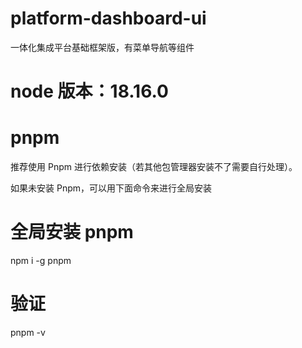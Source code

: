 # platform-dashboard-ui

一体化集成平台基础框架版，有菜单导航等组件

# node 版本：18.16.0

# pnpm

推荐使用 Pnpm 进行依赖安装（若其他包管理器安装不了需要自行处理）。

如果未安装 Pnpm，可以用下面命令来进行全局安装

# 全局安装 pnpm

npm i -g pnpm

# 验证

pnpm -v
